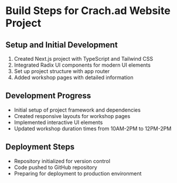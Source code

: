 # Build Steps for Crach.ad Website Project

## Setup and Initial Development
1. Created Next.js project with TypeScript and Tailwind CSS
2. Integrated Radix UI components for modern UI elements
3. Set up project structure with app router
4. Added workshop pages with detailed information

## Development Progress
- Initial setup of project framework and dependencies
- Created responsive layouts for workshop pages
- Implemented interactive UI elements
- Updated workshop duration times from 10AM-2PM to 12PM-2PM

## Deployment Steps
- Repository initialized for version control
- Code pushed to GitHub repository
- Preparing for deployment to production environment